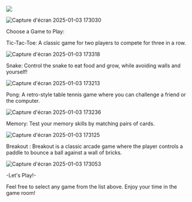 





<a href="https://github.com/DenverCoder1/readme-typing-svg"><img src="https://readme-typing-svg.herokuapp.com?font=Time+New+Roman&color=cyan&size=25&center=false&vCenter=true&width=600&height=100&lines=Game+Room"></a>


![Capture d'écran 2025-01-03 173030](https://github.com/user-attachments/assets/f28c2e82-4802-4070-9519-d76f47104589)


Choose a Game to Play:


Tic-Tac-Toe: A classic game for two players to compete for three in a row.




![Capture d'écran 2025-01-03 173318](https://github.com/user-attachments/assets/8502d662-2813-4e54-a503-da045f882009)



Snake: Control the snake to eat food and grow, while avoiding walls and yourself!



![Capture d'écran 2025-01-03 173213](https://github.com/user-attachments/assets/6f0b3717-775f-436e-a60c-414932cd4904)

Pong: A retro-style table tennis game where you can challenge a friend or the computer.




![Capture d'écran 2025-01-03 173236](https://github.com/user-attachments/assets/5a96d910-10df-4445-a8c0-b8567302c379)

Memory: Test your memory skills by matching pairs of cards.




![Capture d'écran 2025-01-03 173125](https://github.com/user-attachments/assets/1bd51481-a42d-4fc2-9691-5d810ebc84ca)



Breakout : Breakout is a classic arcade game where the player controls a paddle to bounce a ball against a wall of bricks.




![Capture d'écran 2025-01-03 173053](https://github.com/user-attachments/assets/60515eb2-a9aa-4d85-87d2-fa0c0825ed73)

-Let's Play!-
                              
Feel free to select any game from the list above. Enjoy your time in the game room!

